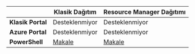 |  | **Klasik Dağıtım**  | **Resource Manager Dağıtımı**|
|-----------------------------|-------------|---------------------|
| **Klasik Portal**          | Desteklenmiyor          | Desteklenmiyor                  |
| **Azure Portal**            | Desteklenmiyor         | Desteklenmiyor                  |
| **PowerShell** | [Makale](../articles/expressroute/expressroute-howto-coexist-classic.md) | [Makale](../articles/expressroute/expressroute-howto-coexist-resource-manager.md) |


<!--HONumber=Sep16_HO3-->


